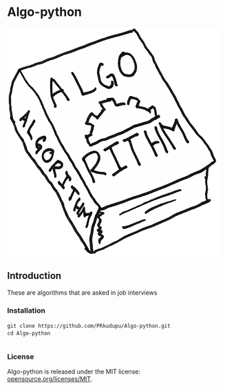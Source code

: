 # Algo-python
![alt text](gospel-of-algorithms.png)
## Introduction
These are algorithms that are asked in job interviews 
### Installation
<table>
      <tr>
            <code>git clone https://github.com/PRkudupu/Algo-python.git                                                                  </code>
      </tr>
      <br>
      <tr>
          <code>cd Algo-python</code> 
      </tr>
</table>

### License 
Algo-python is released under the MIT license:
 <a href="https://opensource.org/licenses/MIT">opensource.org/licenses/MIT</a>.



